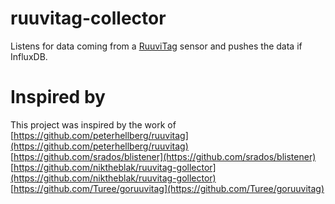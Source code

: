 # ruuvitag-collector
Listens for data coming from a [RuuviTag](https://ruuvi.com/ruuvitag-specs/) sensor and pushes the data if InfluxDB.




# Inspired by
This project was inspired by the work of
[https://github.com/peterhellberg/ruuvitag](https://github.com/peterhellberg/ruuvitag)
[https://github.com/srados/blistener](https://github.com/srados/blistener)
[https://github.com/niktheblak/ruuvitag-gollector](https://github.com/niktheblak/ruuvitag-gollector)
[https://github.com/Turee/goruuvitag](https://github.com/Turee/goruuvitag)

